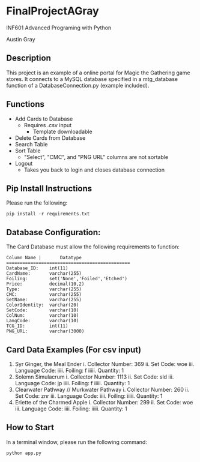 # FinalProjectAGray

INF601 Advanced Programing with Python

Austin Gray

## Description
This project is an example of a online portal for Magic the Gathering game stores. It connects to a MySQL database specified in a mtg_database function of a DatabaseConnection.py (example included).

## Functions
- Add Cards to Database
    - Requires .csv input
        - Template downloadable
- Delete Cards from Database
- Search Table
- Sort Table
    - "Select", "CMC", and "PNG URL" columns are not sortable
- Logout
    - Takes you back to login and closes database connection

## Pip Install Instructions
Please run the following:
```
pip install -r requirements.txt
```
## Database Configuration:
The Card Database must allow the following requirements to function:
```
Column Name |       Datatype
==============================================
Database_ID:    int(11)
CardName:       varchar(255)
Foiling:        set('None','Foiled','Etched')
Price:          decimal(10,2)
Type:           varchar(255)
CMC:            varchar(255)
SetName:        varchar(255)
ColorIdentity:  varchar(20)
SetCode:        varchar(10)
ColNum:         varchar(10)
LangCode:       varchar(10)
TCG_ID:         int(11)
PNG_URL:        varchar(3000)
```

## Card Data Examples (For csv input)
1. Syr Ginger, the Meal Ender
    i. Collector Number: 369
    ii. Set Code: woe
    iii. Language Code:
    iiii. Foiling: f
    iiiii. Quantity: 1
2. Solemn Simulacrum
    i. Collector Number: 1113
    ii. Set Code: sld
    iii. Language Code: jp
    iiii. Foiling: f
    iiiii. Quantity: 1
3. Clearwater Pathway // Murkwater Pathway
    i. Collector Number: 260
    ii. Set Code: znr
    iii. Language Code:
    iiii. Foiling:
    iiiii. Quantity: 1
4. Eriette of the Charmed Apple
    i. Collector Number: 299
    ii. Set Code: woe
    iii. Language Code:
    iiii. Foiling:
    iiiii. Quantity: 1

## How to Start
In a terminal window, please run the following command:
```
python app.py
```